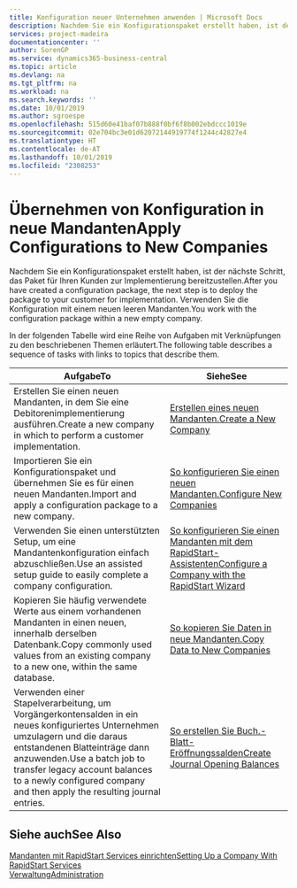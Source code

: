 ```yaml
---
title: Konfiguration neuer Unternehmen anwenden | Microsoft Docs
description: Nachdem Sie ein Konfigurationspaket erstellt haben, ist der nächste Schritt, das Paket für Ihren Kunden zur Implementierung bereitzustellen. Verwenden Sie die Konfiguration mit einem neuen leeren Mandanten.
services: project-madeira
documentationcenter: ''
author: SorenGP
ms.service: dynamics365-business-central
ms.topic: article
ms.devlang: na
ms.tgt_pltfrm: na
ms.workload: na
ms.search.keywords: ''
ms.date: 10/01/2019
ms.author: sgroespe
ms.openlocfilehash: 515d60e41baf07b888f0bf6f8b002ebdccc1019e
ms.sourcegitcommit: 02e704bc3e01d62072144919774f1244c42827e4
ms.translationtype: HT
ms.contentlocale: de-AT
ms.lasthandoff: 10/01/2019
ms.locfileid: "2308253"
---
```

# <a name="apply-configurations-to-new-companies"></a><span data-ttu-id="a31c2-104">Übernehmen von Konfiguration in neue Mandanten</span><span class="sxs-lookup"><span data-stu-id="a31c2-104">Apply Configurations to New Companies</span></span>
<span data-ttu-id="a31c2-105">Nachdem Sie ein Konfigurationspaket erstellt haben, ist der nächste Schritt, das Paket für Ihren Kunden zur Implementierung bereitzustellen.</span><span class="sxs-lookup"><span data-stu-id="a31c2-105">After you have created a configuration package, the next step is to deploy the package to your customer for implementation.</span></span> <span data-ttu-id="a31c2-106">Verwenden Sie die Konfiguration mit einem neuen leeren Mandanten.</span><span class="sxs-lookup"><span data-stu-id="a31c2-106">You work with the configuration package within a new empty company.</span></span>  

 <span data-ttu-id="a31c2-107">In der folgenden Tabelle wird eine Reihe von Aufgaben mit Verknüpfungen zu den beschriebenen Themen erläutert.</span><span class="sxs-lookup"><span data-stu-id="a31c2-107">The following table describes a sequence of tasks with links to topics that describe them.</span></span>

|<span data-ttu-id="a31c2-108">**Aufgabe**</span><span class="sxs-lookup"><span data-stu-id="a31c2-108">**To**</span></span>|<span data-ttu-id="a31c2-109">**Siehe**</span><span class="sxs-lookup"><span data-stu-id="a31c2-109">**See**</span></span>|  
|------------|-------------|  
|<span data-ttu-id="a31c2-110">Erstellen Sie einen neuen Mandanten, in dem Sie eine Debitorenimplementierung ausführen.</span><span class="sxs-lookup"><span data-stu-id="a31c2-110">Create a new company in which to perform a customer implementation.</span></span>|[<span data-ttu-id="a31c2-111">Erstellen eines neuen Mandanten.</span><span class="sxs-lookup"><span data-stu-id="a31c2-111">Create a New Company</span></span>](admin-how-to-create-a-new-company.md)|  
|<span data-ttu-id="a31c2-112">Importieren Sie ein Konfigurationspaket und übernehmen Sie es für einen neuen Mandanten.</span><span class="sxs-lookup"><span data-stu-id="a31c2-112">Import and apply a configuration package to a new company.</span></span>|[<span data-ttu-id="a31c2-113">So konfigurieren Sie einen neuen Mandanten.</span><span class="sxs-lookup"><span data-stu-id="a31c2-113">Configure New Companies</span></span>](admin-how-to-configure-new-companies.md)|  
|<span data-ttu-id="a31c2-114">Verwenden Sie einen unterstützten Setup, um eine Mandantenkonfiguration einfach abzuschließen.</span><span class="sxs-lookup"><span data-stu-id="a31c2-114">Use an assisted setup guide to easily complete a company configuration.</span></span>|[<span data-ttu-id="a31c2-115">So konfigurieren Sie einen Mandanten mit dem RapidStart-Assistenten</span><span class="sxs-lookup"><span data-stu-id="a31c2-115">Configure a Company with the RapidStart Wizard</span></span>](admin-how-to-configure-a-company-with-the-rapidstart-wizard.md)|
|<span data-ttu-id="a31c2-116">Kopieren Sie häufig verwendete Werte aus einem vorhandenen Mandanten in einen neuen, innerhalb derselben Datenbank.</span><span class="sxs-lookup"><span data-stu-id="a31c2-116">Copy commonly used values from an existing company to a new one, within the same database.</span></span>|[<span data-ttu-id="a31c2-117">So kopieren Sie Daten in neue Mandanten.</span><span class="sxs-lookup"><span data-stu-id="a31c2-117">Copy Data to New Companies</span></span>](admin-how-to-copy-data-to-new-companies.md)|  
|<span data-ttu-id="a31c2-118">Verwenden einer Stapelverarbeitung, um Vorgängerkontensalden in ein neues konfiguriertes Unternehmen umzulagern und die daraus entstandenen Blatteinträge dann anzuwenden.</span><span class="sxs-lookup"><span data-stu-id="a31c2-118">Use a batch job to transfer legacy account balances to a newly configured company and then apply the resulting journal entries.</span></span>|[<span data-ttu-id="a31c2-119">So erstellen Sie Buch.-Blatt-Eröffnungssalden</span><span class="sxs-lookup"><span data-stu-id="a31c2-119">Create Journal Opening Balances</span></span>](admin-how-to-create-journal-opening-balances.md)|  

## <a name="see-also"></a><span data-ttu-id="a31c2-120">Siehe auch</span><span class="sxs-lookup"><span data-stu-id="a31c2-120">See Also</span></span>  
[<span data-ttu-id="a31c2-121">Mandanten mit RapidStart Services einrichten</span><span class="sxs-lookup"><span data-stu-id="a31c2-121">Setting Up a Company With RapidStart Services</span></span>](admin-set-up-a-company-with-rapidstart.md)  
[<span data-ttu-id="a31c2-122">Verwaltung</span><span class="sxs-lookup"><span data-stu-id="a31c2-122">Administration</span></span>](admin-setup-and-administration.md)
